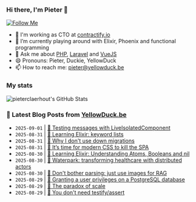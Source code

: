 ### Hi there, I'm Pieter 👋  
[![Follow Me](https://img.shields.io/github/followers/pieterclaerhout?label=Follow&style=social)](https://github.com/pieterclaerhout)

- 🏢 I'm working as CTO at [contractify.io](https://contractify.io)
- 🌱 I’m currently playing around with Elixir, Phoenix and functional programming
- 💬 Ask me about [PHP](https://php.net), [Laravel](http://laravel.com) and [VueJS](https://vuejs.org)
- 😄 Pronouns: Pieter, Duckie, YellowDuck
- 📫 How to reach me: pieter@yellowduck.be

### My stats

![pieterclaerhout's GitHub Stats](https://github-readme-stats.vercel.app/api?username=pieterclaerhout&show_icons=true&count_private=true&line_height=40)

### 📩 Latest Blog Posts from [YellowDuck.be](https://www.yellowduck.be/)
<!-- BLOG-POST-LIST:START -->
- `2025-09-01` | [🔗 Testing messages with LiveIsolatedComponent](https://www.yellowduck.be/posts/testing-messages-with-liveisolatedcomponent)  
- `2025-08-31` | [🔗 Learning Elixir: keyword lists](https://www.yellowduck.be/posts/learning-elixir-keyword-lists)  
- `2025-08-31` | [🔗 Why I don&#39;t use down migrations](https://www.yellowduck.be/posts/why-i-dont-use-down-migrations)  
- `2025-08-31` | [🔗 It’s time for modern CSS to kill the SPA](https://www.yellowduck.be/posts/its-time-for-modern-css-to-kill-the-nbsp-spa)  
- `2025-08-30` | [🔗 Learning Elixir: Understanding Atoms, Booleans and nil](https://www.yellowduck.be/posts/learning-elixir-understanding-atoms-booleans-and-nil)  
- `2025-08-30` | [🔗 Waterpark: transforming healthcare with distributed actors](https://www.yellowduck.be/posts/waterpark-transforming-healthcare-with-distributed-actors)  
- `2025-08-30` | [🔗 Don&#39;t bother parsing: just use images for RAG](https://www.yellowduck.be/posts/dont-bother-parsing-just-use-images-for-rag)  
- `2025-08-29` | [🐥 Granting a user privileges on a PostgreSQL database](https://www.yellowduck.be/posts/granting-a-user-privileges-on-a-postgresql-database)  
- `2025-08-29` | [🔗 The paradox of scale](https://www.yellowduck.be/posts/the-paradox-of-scale)  
- `2025-08-29` | [🔗 You don&#39;t need testify/assert](https://www.yellowduck.be/posts/you-dont-need-testify-assert)  

<!-- BLOG-POST-LIST:END -->
